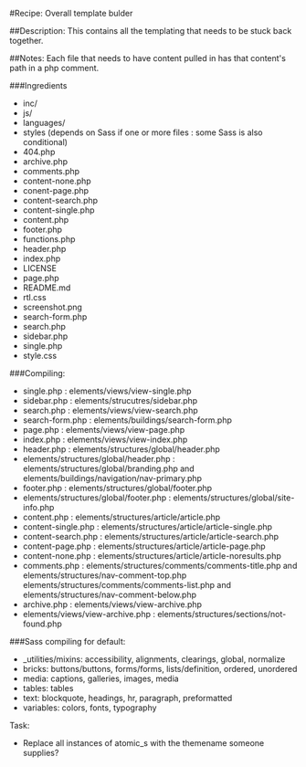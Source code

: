 #Recipe: Overall template bulder

##Description: This contains all the templating that needs to be stuck back together.

##Notes: Each file that needs to have content pulled in has that content's path in a php comment.

###Ingredients
- inc/
- js/
- languages/
- styles (depends on Sass if one or more files : some Sass is also conditional)
- 404.php
- archive.php
- comments.php
- content-none.php
- conent-page.php
- content-search.php
- content-single.php
- content.php
- footer.php
- functions.php
- header.php
- index.php
- LICENSE
- page.php
- README.md
- rtl.css
- screenshot.png
- search-form.php
- search.php
- sidebar.php
- single.php
- style.css

###Compiling:
- single.php : elements/views/view-single.php
- sidebar.php : elements/strucutres/sidebar.php
- search.php : elements/views/view-search.php
- search-form.php : elements/buildings/search-form.php
- page.php : elements/views/view-page.php
- index.php : elements/views/view-index.php
- header.php : elements/structures/global/header.php
- elements/structures/global/header.php : elements/structures/global/branding.php and elements/buildings/navigation/nav-primary.php
- footer.php : elements/structures/global/footer.php
- elements/structures/global/footer.php : elements/structures/global/site-info.php
- content.php : elements/structures/article/article.php
- content-single.php : elements/structures/article/article-single.php
- content-search.php : elements/structures/article/article-search.php
- content-page.php : elements/structures/article/article-page.php
- content-none.php : elements/structures/article/article-noresults.php
- comments.php : elements/structures/comments/comments-title.php and elements/structures/nav-comment-top.php elements/structures/comments/comments-list.php and elements/structures/nav-comment-below.php
- archive.php : elements/views/view-archive.php
- elements/views/view-archive.php : elements/structures/sections/not-found.php


###Sass compiling for default:
- _utilities/mixins: accessibility, alignments, clearings, global, normalize
- bricks: buttons/buttons, forms/forms, lists/definition, ordered, unordered
- media: captions, galleries, images, media
- tables: tables
- text: blockquote, headings, hr, paragraph, preformatted
- variables: colors, fonts, typography

Task:
- Replace all instances of atomic_s with the themename someone supplies?